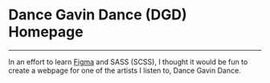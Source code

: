 # Dance Gavin Dance (DGD) Homepage

---

In an effort to learn [Figma](https://www.figma.com/file/kDaFfVIAs9yXYw0rBYRyOq/Dance-Gavin-Dance-Draft) and SASS (SCSS), I thought it would be fun to create a webpage for one of the artists I listen to, Dance Gavin Dance.
